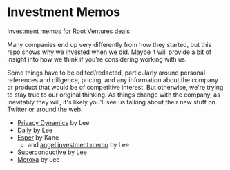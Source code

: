 # Investment Memos
Investment memos for Root Ventures deals

Many companies end up very differently from how they started, but this repo shows why we invested when we did. Maybe it will provide a bit of insight into how we think if you're considering working with us.

Some things have to be edited/redacted, particularly around personal references and diligence, pricing, and any information about the company or product that would be of competitive interest. But otherwise, we're trying to stay true to our original thinking. As things change with the company, as inevitably they will, it's likely you'll see us talking about their new stuff on Twitter or around the web.

* [Privacy Dynamics](privacydynamics.io) by Lee
* [Daily](daily.md) by Lee
* [Esper](esper.md) by Kane
  * and [angel investment memo](https://github.com/ledwards/investment-memos/blob/main/esper.md) by Lee
* [Superconductive](superconductive.md) by Lee
* [Meroxa](meroxa.md) by Lee
